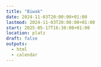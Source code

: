 ```yaml
---
title: "Biwak"
date: 2024-11-03T20:00:00+01:00
lastmod: 2024-11-03T20:00:00+01:00
start: 2025-05-17T16:30:00+01:00
location: platz
draft: false
outputs:
  - html
  - calendar
---
```

